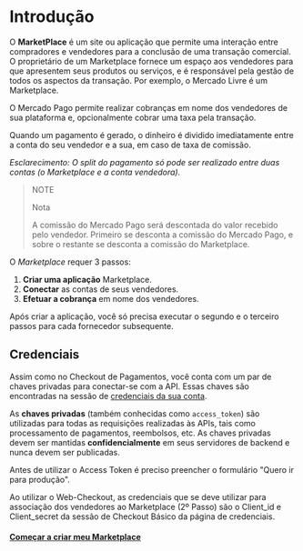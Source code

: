 # Introdução

O **MarketPlace** é um site ou aplicação que permite uma interação entre compradores e vendedores para a conclusão de uma transação comercial. O proprietário de um Marketplace fornece um espaço aos vendedores para que apresentem seus produtos ou serviços, e é responsável pela gestão de todos os aspectos da transação. Por exemplo, o Mercado Livre é um Marketplace.

O Mercado Pago permite realizar cobranças em nome dos vendedores de sua plataforma e, opcionalmente cobrar uma taxa pela transação.

Quando um pagamento é gerado, o dinheiro é dividido imediatamente entre a conta do seu vendedor e a sua, em caso de taxa de comissão.

_Esclarecimento: O split do pagamento só pode ser realizado entre duas contas (o Marketplace e a conta vendedora)._

> NOTE
>
> Nota
>
>A comissão do Mercado Pago será descontada do valor recebido pelo vendedor.
>Primeiro se desconta a comissão do Mercado Pago, e sobre o restante se desconta a comissão do Marketplace.

O _Marketplace_ requer 3 passos:

1. **Criar uma aplicação** Marketplace.
2. **Conectar** as contas de seus vendedores.
3. **Efetuar a cobrança** em nome dos vendedores.

Após criar a aplicação, você só precisa executar o segundo e o terceiro passos para cada fornecedor subsequente.

## Credenciais

Assim como no Checkout de Pagamentos, você conta com um par de chaves privadas para conectar-se com a API. Essas chaves são encontradas na sessão de [credenciais da sua conta](https://www.mercadopago.com.br/account/credentials).

As **chaves privadas** (também conhecidas como `access_token`) são utilizadas para todas as requisições realizadas às APIs, tais como processamento de pagamentos, reembolsos, etc. As chaves privadas devem ser mantidas **confidencialmente** em seus servidores de backend e nunca devem ser publicadas.

Antes de utilizar o Access Token é preciso preencher o formulário "Quero ir para produção".

Ao utilizar o Web-Checkout, as credenciais que se deve utilizar para associação dos vendedores ao Marketplace (2º Passo) são o Client_id e Client_secret da sessão de Checkout Básico da página de credenciais.

#### [Começar a criar meu Marketplace](/guides/marketplace/web-checkout/create-marketplace.pt.md)
